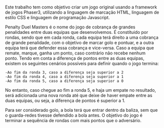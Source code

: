   Este trabalho tem como objetivo criar um jogo original usando a framework de jogos Phaser3, utilizando a linguagem de marcação HTML, linguagem de estilo CSS e linguagem de programação Javascript.

  Penalty Duel Masters é o nome do jogo de cobrança de grandes penalidades entre duas equipas que desenvolvemos.
  É constítuido por rondas, sendo que em cada ronda, cada equipa terá direito a uma cobrança de grande penalidade, com o objetivo de marcar golo e pontuar, e a outra equipa terá que defender essa cobrança e vice-versa. Caso a equipa que remate, marque, ganha um ponto, caso contrário não recebe nenhum ponto. Tendo em conta a diferença de pontos entre as duas equipas, existem os seguintes cenários possíveis para definir quando o jogo termina:
  
    -Ao fim da ronda 3, caso a diferença seja superior a 2
    -Ao fim da ronda 4, caso a diferença seja superior a 1
    -Ao fim da ronda 5, caso a diferença seja superior a 0

No entanto, caso chegue ao fim a ronda 5, e haja um empate no resultado, será adicionada uma nova ronda até que deixe de haver empate entre as duas equipas, ou seja, a diferença de pontos é superior a 1.

Para ser considerado golo, a bola terá que entrar dentro da baliza, sem que o guarda-redes tivesse defendido a bola antes.
O objetivo do jogo é terminar a sequência de rondas com mais pontos que o adversário.
